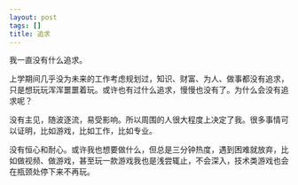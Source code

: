```yaml
---
layout: post
tags: []
title: 追求
---
```


我一直没有什么追求。

上学期间几乎没为未来的工作考虑规划过，知识、财富、为人、做事都没有追求，只是想玩玩浑浑噩噩着玩。或许也有过什么追求，慢慢也没有了。为什么会没有追求呢？

没有主见，随波逐流，易受影响。所以周围的人很大程度上决定了我。很多事情可以证明，比如游戏，比如工作，比如专业。

没有恒心和耐心。或许我也想要做什么，但总是三分钟热度，遇到困难就放弃，比如做视频、做游戏，甚至玩一款游戏我也是浅尝辄止，不会深入，技术类游戏也会在瓶颈处停下来不再玩。



